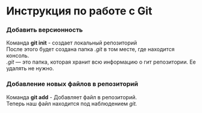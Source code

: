 # Инструкция по работе с Git 
### Добавить версионность

Команда  **git init** -  создает локальный репозиторий   
После этого будет создана папка *.git* в том месте, где находится консоль.                                   
*.git* — это папка, которая хранит всю информацию о гит репозитории. Ее удалять не нужно.

### Добавление новых файлов в репозиторий

Команда **git add** - Добавляет файл в репозиторий.         
Теперь наш файл находится под наблюдением *git.* 